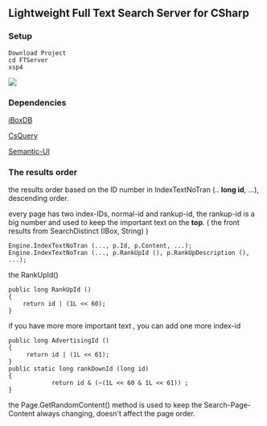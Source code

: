 ## Lightweight Full Text Search Server for CSharp

### Setup

```
Download Project
cd FTServer
xsp4
```


![](https://github.com/iboxdb/ftserver/raw/master/FTServer/web/css/fts2.png)

### Dependencies
[iBoxDB](http://www.iboxdb.com/)

[CsQuery](https://github.com/jamietre/CsQuery)

[Semantic-UI](http://semantic-ui.com/)



### The results order
the results order based on the ID number in IndexTextNoTran (.. **long id**, ...),  descending order.

every page has two index-IDs, normal-id and rankup-id, the rankup-id is a big number and used to keep the important text on the **top**.  ( the front results from SearchDistinct (IBox, String) )
````
Engine.IndexTextNoTran (..., p.Id, p.Content, ...);
Engine.IndexTextNoTran (..., p.RankUpId (), p.RankUpDescription (), ...);
````					

the RankUpId()
````
public long RankUpId ()
{
	return id | (1L << 60);
}
````

if you have more more important text , you can add one more index-id
````
public long AdvertisingId ()
{
	 return id | (1L << 61);
}
public static long rankDownId (long id)
{
			return id & (~(1L << 60 & 1L << 61)) ;
}
````		


the Page.GetRandomContent() method is used to keep the Search-Page-Content always changing, doesn't affect the page order.
